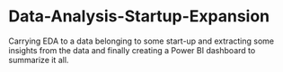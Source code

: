 # Data-Analysis-Startup-Expansion
Carrying EDA to a data belonging to some start-up and extracting some insights from the data and finally creating a Power BI dashboard to summarize it all.
